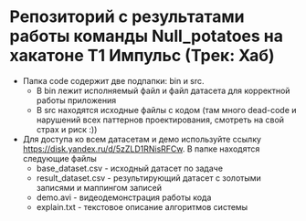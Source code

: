 # Репозиторий с результатами работы команды Null_potatoes на хакатоне Т1 Импульс (Трек: Хаб)
- Папка code содержит две подпапки: bin и src.
  - В bin лежит исполняемый файл и файл датасета для корректной работы приложения
  - В src находятся исходные файлы с кодом (там много dead-code и нарушений всех паттернов проектирования, смотреть на свой страх и риск :))
- Для доступа ко всем датасетам и демо используйте ссылку https://disk.yandex.ru/d/5zZLD1RNisRFCw. В папке находятся следующие файлы
  - base_dataset.csv - исходный датасет по задаче
  - result_dataset.csv - результирующий датасет с золотыми записями и маппингом записей
  - demo.avi - видеодемонстрация работы кода
  - explain.txt - текстовое описание алгоритмов системы
